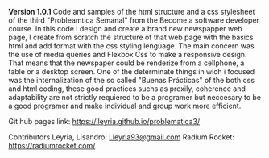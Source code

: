 **Version 1.0.1**
Code and samples of the html structure and a css stylesheet of the third "Probleamtica Semanal" from the Become a software developer course. In this code i design and create a brand new newspapper web page, I create from scratch the structure of that web page with the basics html and add format with the css styling lenguage. The main concern was the use of media queries and Flexbox Css to make a responsive design. That means that the newspaper could be renderize from a cellphone, a table or a desktop screen. One of the determinate things in wich i focused was the internalization of the so called "Buenas Prácticas" of the both css and html coding, these good practices suchs as proxily, coherence and adaptability are not strictly requiered to be a programer but neccesary to be a good programer and make individual and group work more efficient.

Git hub pages link: https://lleyria.github.io/problematica3/ 

Contributors
Leyria, Lisandro: l.leyria93@gmail.com 
Radium Rocket: https://radiumrocket.com/

